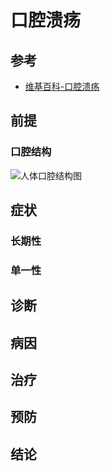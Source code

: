 # 口腔溃疡



## 参考

- [维基百科-口腔溃疡](https://zh.wikipedia.org/wiki/%E5%8F%A3%E8%85%94%E6%BA%83%E7%96%A1)



## 前提

### 口腔结构

![人体口腔结构图](res/Gray994_zh1.png)



## 症状

### 长期性

### 单一性



## 诊断



## 病因



## 治疗



## 预防



## 结论



